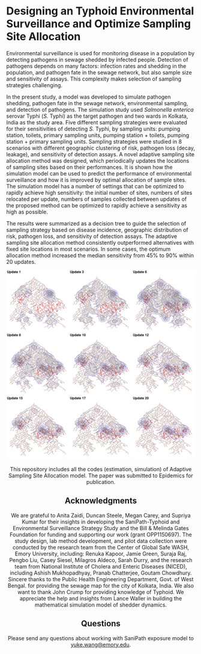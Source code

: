 # Designing an Typhoid Environmental Surveillance and Optimize Sampling Site Allocation
Environmental surveillance is used for monitoring disease in a population by detecting pathogens in sewage shedded by infected people. Detection of pathogens depends on many factors: infection rates and shedding in the population, and pathogen fate in the sewage network, but also sample size and sensitivity of assays. This complexity makes selection of sampling strategies challenging.

In the present study, a model was developed to simulate pathogen shedding, pathogen fate in the sewage network, environmental sampling, and detection of pathogens. The simulation study used <i>Salmonella enterica</i> serovar Typhi (<i>S.</i> Typhi) as the target pathogen and two wards in Kolkata, India as the study area.  Five different sampling strategies were evaluated for their sensitivities of detecting <i>S.</i> Typhi, by sampling units: pumping station, toilets, primary sampling units, pumping station + toilets, pumping station + primary sampling units. Sampling strategies were studied in 8 scenarios with different geographic clustering of risk, pathogen loss (decay, leakage), and sensitivity of detection assays. A novel adaptive sampling site allocation method was designed, which periodically updates the locations of sampling sites based on their performances. It is shown how the simulation model can be used to predict the performance of environmental surveillance and how it is improved by optimal allocation of sample sites. The simulation model has a number of settings that can be optimized to rapidly achieve high sensitivity: the initial number of sites, numbers of sites relocated per update, numbers of samples collected between updates of the proposed method can be optimized to rapidly achieve a sensitivity as high as possible.

The results were summarized as a decision tree to guide the selection of sampling strategy based on disease incidence, geographic distribution of risk, pathogen loss, and sensitivity of detection assays. The adaptive sampling site allocation method consistently outperformed alternatives with fixed site locations in most scenarios. In some cases, the optimum allocation method increased the median sensitivity from 45% to 90% within 20 updates.

<center><img src="cover.pdf" alt="Fecal" width="600"><center>

This repository includes all the codes (estimation, simulation) of Adaptive Sampling Site Allocation  model. The paper was submitted to Epidemics for publication.

## Acknowledgments
We are grateful to Anita Zaidi, Duncan Steele, Megan Carey, and Supriya Kumar for their insights in developing the SaniPath-Typhoid and Environmental Surveillance Strategy Study and the Bill & Melinda Gates Foundation for funding and supporting our work (grant OPP1150697). The study design, lab method development, and pilot data collection were conducted by the research team from the Center of Global Safe WASH, Emory University, including: Renuka Kapoor, Jamie Green, Suraja Raj, Pengbo Liu, Casey Siesel, Milagros Aldeco, Sarah Durry, and the research team from National Institute of Cholera and Enteric Diseases (NICED), including Ashish Mukhopadhyay, Pranab Chatterjee, Goutam Chowdhury. Sincere thanks to the Public Health Engineering Department, Govt. of West Bengal. for providing the sewage map for the city of Kolkata, India. We also want to thank John Crump for providing knowledge of Typhoid. We appreciate the help and insights from Lance Waller in building the mathematical simulation model of shedder dynamics.

## Questions
Please send any questions about working with SaniPath exposure model to yuke.wang@emory.edu.
